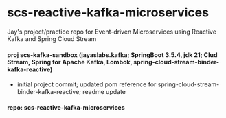 # scs-reactive-kafka-microservices
Jay's project/practice repo for Event-driven Microservices using Reactive Kafka and Spring Cloud Stream

#### proj scs-kafka-sandbox (jayaslabs.kafka; SpringBoot 3.5.4, jdk 21; Clud Stream, Spring for Apache Kafka, Lombok, spring-cloud-stream-binder-kafka-reactive)
- initial project commit; updated pom reference for spring-cloud-stream-binder-kafka-reactive; readme update

#### repo: scs-reactive-kafka-microservices